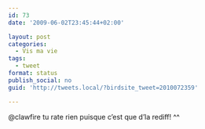 ```yaml
---
id: 73
date: '2009-06-02T23:45:44+02:00'

layout: post
categories:
  - Vis ma vie
tags:
  - tweet
format: status
publish_social: no
guid: 'http://tweets.local/?birdsite_tweet=2010072359'

---
```


@clawfire tu rate rien puisque c’est que d’la rediff! ^^